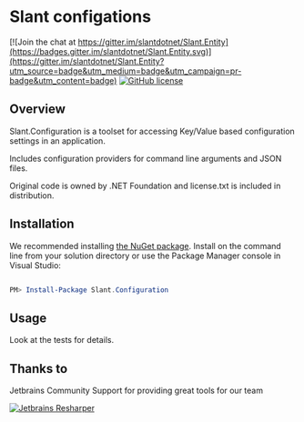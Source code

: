 Slant configations
==============

[![Join the chat at https://gitter.im/slantdotnet/Slant.Entity](https://badges.gitter.im/slantdotnet/Slant.Entity.svg)](https://gitter.im/slantdotnet/Slant.Entity?utm_source=badge&utm_medium=badge&utm_campaign=pr-badge&utm_content=badge)
[![GitHub license](https://img.shields.io/badge/license-MIT-blue.svg)](https://raw.githubusercontent.com/slantdotnet/Slant.Configuration/master/license.txt)

## Overview

Slant.Configuration is a toolset for accessing Key/Value based configuration settings in an application. 

Includes configuration providers for command line arguments and JSON files.

Original code is owned by .NET Foundation and license.txt is included in distribution.

## Installation

We recommended installing [the NuGet package](https://www.nuget.org/packages/Slant.Configuration). Install on the command line from your solution directory or use the Package Manager console in Visual Studio:

```powershell

PM> Install-Package Slant.Configuration

```

## Usage

Look at the tests for details.

## Thanks to

Jetbrains Community Support for providing great tools for our team

[![Jetbrains Resharper](http://nspectator.org/assets/icon_ReSharper.png)](https://www.jetbrains.com/resharper/)



